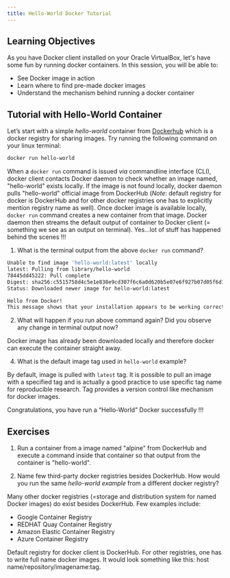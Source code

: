```yaml
---
title: Hello-World Docker Tutorial
---
```



## Learning Objectives
As you have Docker client installed on your Oracle VirtualBox, let's have some fun by running docker containers. In this session, you will be able to: 
- See Docker image in action
- Learn where to find pre-made docker images
- Understand the mechanism behind running a docker container

## Tutorial with Hello-World Container

Let’s start with a simple *hello-world* container from [Dockerhub](https://hub.docker.com) which is a docker registry for sharing images. Try running  the following command on your linux terminal:

```bash
docker run hello-world
```
When a `docker run` command is issued *via* commandline interface (CLI), docker client contacts Docker daemon to check whether an image named, "hello-world" exists locally. If the image is not found locally, docker daemon pulls "hello-world" official image from DockerHub (*Note*: default registry for docker is DockerHub and for other docker registries one has to explicitly mention registry name as well). Once docker image is available locally, `docker run` command creates a new container from that image. Docker daemon then streams the default output of container to Docker client (= something we see as an output on terminal). Yes...lot of stuff has happened behind the scenes !!!

1. What is the terminal output from the above `docker run` command?

```bash
Unable to find image 'hello-world:latest' locally
latest: Pulling from library/hello-world
78445dd45222: Pull complete
Digest: sha256:c5515758d4c5e1e838e9cd307f6c6a0d620b5e07e6f927b07d05f6d12a1ac8d7
Status: Downloaded newer image for hello-world:latest

Hello from Docker!
This message shows that your installation appears to be working correctly.
```

2. What will happen if you run above command again? Did you observe any change in terminal output now?

Docker image has already been downloaded locally and therefore docker can execute the container straight away.

4. What is the default image tag used in `hello-world` example?

By default, image is pulled with `latest` tag. It is possible to pull an image with a specified tag and is actually a good practice to use specific tag name for reproducible research. Tag provides a version control like mechanism for docker images.

Congratulations, you have run a “Hello-World” Docker successfully !!!

## Exercises

1. Run a container from a image named "alpine" from DockerHub and execute a command inside that container so that output from the container is "hello-world".

2. Name few third-party docker registries besides DockerHub. How would you run the same *hello-world example* from a different docker registry?

Many other docker registries (=storage and distribution system for named Docker images) do exist besides DockerHub. Few examples include:
- Google Container Registry  
- REDHAT Quay Container Registry
- Amazon Elastic Container Registry
- Azure Container Registry

Default registry for docker client is DockerHub. For other registries, one has to write full name docker images. It would look something like this: host name/repository/imagename:tag.
